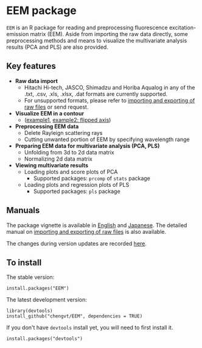 # EEM package

`EEM` is an R package for reading and preprocessing fluorescence excitation-emission matrix (EEM). Aside from importing the raw data directly, some preprocessing methods and means to visualize the multivariate analysis results (PCA and PLS) are also provided. 

## Key features 
* **Raw data import**
  - Hitachi Hi-tech, JASCO, Shimadzu and Horiba Aqualog in any of the .txt, .csv, .xls, .xlsx, .dat formats are currently supported.
  - For unsupported formats, please refer to [importing and exporting of raw files](vignettes/file-io.md) or send request. 
* **Visualize EEM in a contour**
  - ([example1](vignettes/figure/drawEEM-1.png), [example2: flipped axis](vignettes/figure/drawEEM-3.png))
* **Preprocessing EEM data**
  - Delete Rayleign scattering rays
  - Cutting unwanted portion of EEM by specifying wavelength range
* **Preparing EEM data for multivariate analysis (PCA, PLS)**
  - Unfolding from 3d to 2d data matrix
  - Normalizing 2d data matrix
* **Viewing multivariate results**
  - Loading plots and score plots of PCA
    - Supported packages: `prcomp` of `stats` package
  - Loading plots and regression plots of PLS
    - Supported packages: `pls` package

## Manuals
The package vignette is available in [English](vignettes/vignette.md) and 
[Japanese](http://rpubs.com/chengvt/EEM_Japanese). The detailed manual on [importing and exporting of raw files](vignettes/file-io.md) is also available.

The changes during version updates are recorded [here](NEWS.md).

## To install

The stable version:
	
    install.packages("EEM")

The latest development version:

    library(devtools) 
    install_github("chengvt/EEM", dependencies = TRUE)
	
If you don't have `devtools` install yet, you will need to first install it. 

    install.packages("devtools")
	
